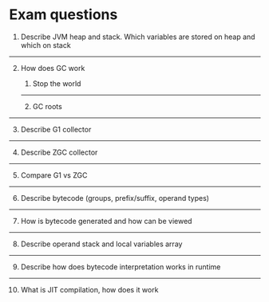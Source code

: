 # Exam questions

1. Describe JVM heap and stack. Which variables are stored on heap and which on stack

---

2. How does GC work

    1. Stop the world
  
    ---
  
    2. GC roots

---

3. Describe G1 collector

---

4. Describe ZGC collector

---

5. Compare G1 vs ZGC

---

6. Describe bytecode (groups, prefix/suffix, operand types)

---

7. How is bytecode generated and how can be viewed

---

8. Describe operand stack and local variables array

---

9. Describe how does bytecode interpretation works in runtime

---

10. What is JIT compilation, how does it work

